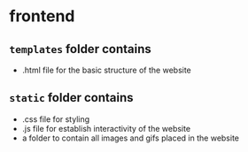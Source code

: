 # frontend

## `templates` folder contains 
- .html file for the basic structure of the website

## `static` folder contains 
- .css file for styling
- .js file for establish interactivity of the website
- a folder to contain all images and gifs placed in the website
